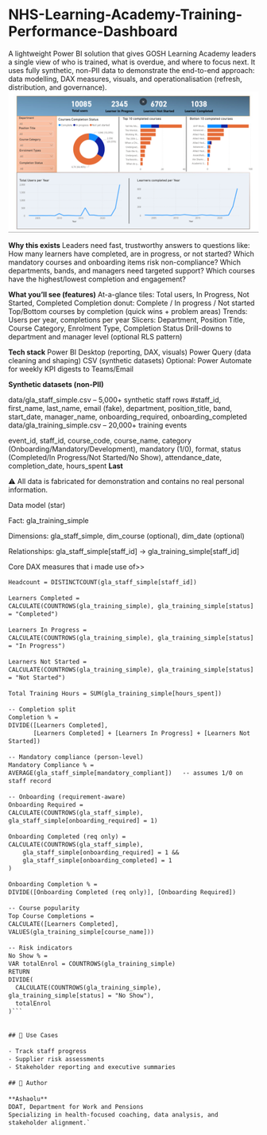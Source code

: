 # NHS-Learning-Academy-Training-Performance-Dashboard
A lightweight Power BI solution that gives GOSH Learning Academy leaders a single view of who is trained, what is overdue, and where to focus next. It uses fully synthetic, non-PII data to demonstrate the end-to-end approach: data modelling, DAX measures, visuals, and operationalisation (refresh, distribution, and governance).
<img src="image.png">

**Why this exists**
Leaders need fast, trustworthy answers to questions like:
How many learners have completed, are in progress, or not started?
Which mandatory courses and onboarding items risk non-compliance?
Which departments, bands, and managers need targeted support?
Which courses have the highest/lowest completion and engagement?

**What you’ll see (features)**
At-a-glance tiles: Total users, In Progress, Not Started, Completed
Completion donut: Complete / In progress / Not started
Top/Bottom courses by completion (quick wins + problem areas)
Trends: Users per year, completions per year
Slicers: Department, Position Title, Course Category, Enrolment Type, Completion Status
Drill-downs to department and manager level (optional RLS pattern)

**Tech stack**
Power BI Desktop (reporting, DAX, visuals)
Power Query (data cleaning and shaping)
CSV (synthetic datasets)
Optional: Power Automate for weekly KPI digests to Teams/Email

**Synthetic datasets (non-PII)**

data/gla_staff_simple.csv – 5,000+ synthetic staff rows
#staff_id, first_name, last_name, email (fake), department, position_title, band, start_date, manager_name, onboarding_required, onboarding_completed
data/gla_training_simple.csv – 20,000+ training events

event_id, staff_id, course_code, course_name, category (Onboarding/Mandatory/Development), mandatory (1/0), format, status (Completed/In Progress/Not Started/No Show), attendance_date, completion_date, hours_spent 
<b> Last </b>

⚠️ All data is fabricated for demonstration and contains no real personal information.

Data model (star)

Fact: gla_training_simple

Dimensions: gla_staff_simple, dim_course (optional), dim_date (optional)

Relationships: gla_staff_simple[staff_id] → gla_training_simple[staff_id]

Core DAX measures that i made use of>>

```-- Core volumes
Headcount = DISTINCTCOUNT(gla_staff_simple[staff_id])

Learners Completed =
CALCULATE(COUNTROWS(gla_training_simple), gla_training_simple[status] = "Completed")

Learners In Progress =
CALCULATE(COUNTROWS(gla_training_simple), gla_training_simple[status] = "In Progress")

Learners Not Started =
CALCULATE(COUNTROWS(gla_training_simple), gla_training_simple[status] = "Not Started")

Total Training Hours = SUM(gla_training_simple[hours_spent])

-- Completion split
Completion % =
DIVIDE([Learners Completed],
       [Learners Completed] + [Learners In Progress] + [Learners Not Started])

-- Mandatory compliance (person-level)
Mandatory Compliance % =
AVERAGE(gla_staff_simple[mandatory_compliant])   -- assumes 1/0 on staff record

-- Onboarding (requirement-aware)
Onboarding Required =
CALCULATE(COUNTROWS(gla_staff_simple), gla_staff_simple[onboarding_required] = 1)

Onboarding Completed (req only) =
CALCULATE(COUNTROWS(gla_staff_simple),
    gla_staff_simple[onboarding_required] = 1 &&
    gla_staff_simple[onboarding_completed] = 1
)

Onboarding Completion % =
DIVIDE([Onboarding Completed (req only)], [Onboarding Required])

-- Course popularity
Top Course Completions =
CALCULATE([Learners Completed], VALUES(gla_training_simple[course_name]))

-- Risk indicators
No Show % =
VAR totalEnrol = COUNTROWS(gla_training_simple)
RETURN
DIVIDE(
  CALCULATE(COUNTROWS(gla_training_simple), gla_training_simple[status] = "No Show"),
  totalEnrol
)```


## 🚀 Use Cases

- Track staff progress
- Supplier risk assessments
- Stakeholder reporting and executive summaries

## 👤 Author

**Ashaolu**  
DDAT, Department for Work and Pensions  
Specializing in health-focused coaching, data analysis, and stakeholder alignment.`

